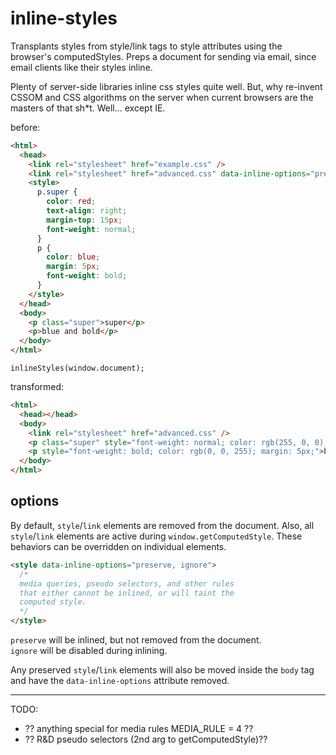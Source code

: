 inline-styles
=============

Transplants styles from style/link tags to style attributes using the browser's computedStyles. Preps a document for sending via email, since
email clients like their styles inline.

Plenty of server-side libraries inline css styles quite well.
But, why re-invent CSSOM and CSS algorithms on the server when 
current browsers are the masters of that sh*t. 
Well... except IE.


before:
```html
<html>
  <head>
    <link rel="stylesheet" href="example.css" />
    <link rel="stylesheet" href="advanced.css" data-inline-options="preserve, ignore" />
    <style>
      p.super {
        color: red;
        text-align: right;
        margin-top: 15px;
        font-weight: normal;
      }
      p {
        color: blue;
        margin: 5px;
        font-weight: bold;
      }
    </style>
  </head>
  <body>
    <p class="super">super</p>
    <p>blue and bold</p>
  </body>
</html>
```

`inlineStyles(window.document);`

transformed:
```html
<html>
  <head></head>
  <body>
    <link rel="stylesheet" href="advanced.css" />
    <p class="super" style="font-weight: normal; color: rgb(255, 0, 0); text-align: right; margin: 15px 5px 5px;">super</p>
    <p style="font-weight: bold; color: rgb(0, 0, 255); margin: 5px;">blue and bold</p>
  </body>
</html>
```

## options

By default, `style`/`link` elements are removed from the document. 
Also, all `style`/`link` elements are active during `window.getComputedStyle`. These behaviors can be overridden on individual elements.

```html
<style data-inline-options="preserve, ignore">
  /* 
  media queries, pseudo selectors, and other rules 
  that either cannot be inlined, or will taint the 
  computed style.
  */
</style>
```

`preserve` will be inlined, but not removed from the document.  
`ignore` will be disabled during inlining.

Any preserved `style`/`link` elements will also be moved inside the `body` tag and have the `data-inline-options` attribute removed.

-----------------------------------------------

TODO:

* ?? anything special for media rules MEDIA_RULE = 4 ??
* ?? R&D pseudo selectors (2nd arg to getComputedStyle)??
